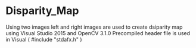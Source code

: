 # Disparity_Map
Using two images
left and right images are used to create dsiparity map
using Visual Studio 2015 and OpenCV 3.1.0
Precompiled header file is used in Visual
( #include "stdafx.h" )

